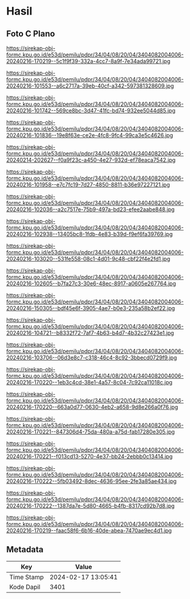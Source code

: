 # Hasil

## Foto C Plano

https://sirekap-obj-formc.kpu.go.id/e53d/pemilu/pdpr/34/04/08/20/04/3404082004006-20240216-170219--5c1f9f39-332a-4cc7-8a9f-7e34ada99721.jpg

https://sirekap-obj-formc.kpu.go.id/e53d/pemilu/pdpr/34/04/08/20/04/3404082004006-20240216-101553--a6c2717a-39eb-40cf-a342-597381328609.jpg

https://sirekap-obj-formc.kpu.go.id/e53d/pemilu/pdpr/34/04/08/20/04/3404082004006-20240216-101742--569ce8bc-3d47-41fc-bd74-932ee5044d85.jpg

https://sirekap-obj-formc.kpu.go.id/e53d/pemilu/pdpr/34/04/08/20/04/3404082004006-20240216-101836--19e8f63e-ce2e-4fc8-9fc4-99ca3e5c4626.jpg

https://sirekap-obj-formc.kpu.go.id/e53d/pemilu/pdpr/34/04/08/20/04/3404082004006-20240214-202627--f0a9f23c-a450-4e27-932d-ef78eaca7542.jpg

https://sirekap-obj-formc.kpu.go.id/e53d/pemilu/pdpr/34/04/08/20/04/3404082004006-20240216-101958--e7c7fc19-7d27-4850-8811-b36e97227121.jpg

https://sirekap-obj-formc.kpu.go.id/e53d/pemilu/pdpr/34/04/08/20/04/3404082004006-20240216-102036--a2c7517e-75b9-497a-bd23-efee2aabe848.jpg

https://sirekap-obj-formc.kpu.go.id/e53d/pemilu/pdpr/34/04/08/20/04/3404082004006-20240216-102938--13405bc8-1fdb-4e83-b39d-f9ef6fa39769.jpg

https://sirekap-obj-formc.kpu.go.id/e53d/pemilu/pdpr/34/04/08/20/04/3404082004006-20240216-103020--531fe558-08c1-4d01-9c48-cbf22f4e2fd1.jpg

https://sirekap-obj-formc.kpu.go.id/e53d/pemilu/pdpr/34/04/08/20/04/3404082004006-20240216-102605--b7fa27c3-30e6-48ec-8917-a0605e267764.jpg

https://sirekap-obj-formc.kpu.go.id/e53d/pemilu/pdpr/34/04/08/20/04/3404082004006-20240216-150305--bdf45e6f-3905-4ae7-b0e3-235a58b2ef22.jpg

https://sirekap-obj-formc.kpu.go.id/e53d/pemilu/pdpr/34/04/08/20/04/3404082004006-20240216-104721--b8332f72-7af7-4b63-b4d7-4b32c27423e1.jpg

https://sirekap-obj-formc.kpu.go.id/e53d/pemilu/pdpr/34/04/08/20/04/3404082004006-20240216-103706--06d3e8c7-c318-46c4-8c92-3bbecd0729f9.jpg

https://sirekap-obj-formc.kpu.go.id/e53d/pemilu/pdpr/34/04/08/20/04/3404082004006-20240216-170220--1eb3c4cd-38e1-4a57-8c04-7c92ca11018c.jpg

https://sirekap-obj-formc.kpu.go.id/e53d/pemilu/pdpr/34/04/08/20/04/3404082004006-20240216-170220--663a0d77-0630-4eb2-a658-9d8e266a0f76.jpg

https://sirekap-obj-formc.kpu.go.id/e53d/pemilu/pdpr/34/04/08/20/04/3404082004006-20240216-170221--847306d4-75da-480a-a75d-fab17280e305.jpg

https://sirekap-obj-formc.kpu.go.id/e53d/pemilu/pdpr/34/04/08/20/04/3404082004006-20240216-170221--f013cd13-5270-4e37-bb24-2ebbb0c13414.jpg

https://sirekap-obj-formc.kpu.go.id/e53d/pemilu/pdpr/34/04/08/20/04/3404082004006-20240216-170222--5fb03492-8dec-4636-95ee-2fe3a85ae434.jpg

https://sirekap-obj-formc.kpu.go.id/e53d/pemilu/pdpr/34/04/08/20/04/3404082004006-20240216-170222--1387da7e-5d80-4665-b4fb-8317cd92b7d8.jpg

https://sirekap-obj-formc.kpu.go.id/e53d/pemilu/pdpr/34/04/08/20/04/3404082004006-20240216-170219--faac58f6-6b16-40de-abea-7470ae9ec4d1.jpg


## Metadata

| Key        | Value               |
| ---------- | ------------------- |
| Time Stamp | 2024-02-17 13:05:41 |
| Kode Dapil | 3401                |



